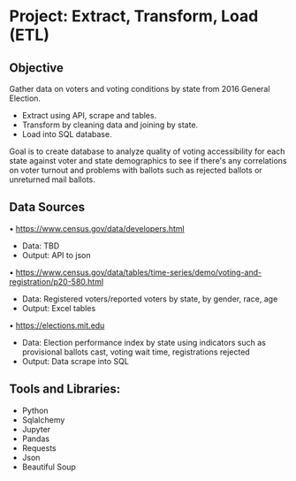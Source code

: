 # Project: Extract, Transform, Load (ETL)

## Objective
Gather data on voters and voting conditions by state from 2016 General Election. 

* Extract using API, scrape and tables. 
* Transform by cleaning data and joining by state. 
* Load into SQL database.

Goal is to create database to analyze quality of voting accessibility for each state against voter and state demographics to see if there's any correlations on voter turnout and problems with ballots such as rejected ballots or unreturned mail ballots.

## Data Sources
•	https://www.census.gov/data/developers.html 
* Data: TBD
* Output: API to json

•	https://www.census.gov/data/tables/time-series/demo/voting-and-registration/p20-580.html
* Data: Registered voters/reported voters by state, by gender, race, age
* Output: Excel tables

•	https://elections.mit.edu
* Data: Election performance index by state using indicators such as provisional ballots cast, voting wait time, registrations rejected
* Output: Data scrape into SQL

## Tools and Libraries:
* Python
* Sqlalchemy
* Jupyter
* Pandas
* Requests
* Json
* Beautiful Soup


